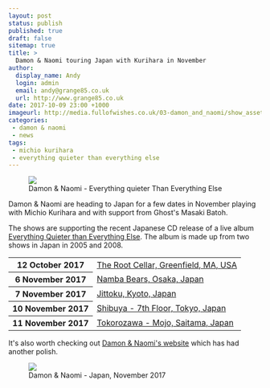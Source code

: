```yaml
---
layout: post
status: publish
published: true
draft: false
sitemap: true
title: >
  Damon & Naomi touring Japan with Kurihara in November
author:
  display_name: Andy
  login: admin
  email: andy@grange85.co.uk
  url: http://www.grange85.co.uk
date: 2017-10-09 23:00 +1000
imageurl: http://media.fullofwishes.co.uk/03-damon_and_naomi/show_assets/2017-11/2017-11-damon-and-naomi-japan.jpg
categories:
 - damon & naomi
 - news
tags:
 - michio kurihara
 - everything quieter than everything else
---
```

<figure class="caption aligncenter"><img src="http://media.fullofwishes.co.uk/03-damon_and_naomi/sleeves/damon-and-naomi-everything-quieter-than-everything-else.jpg" class="img-responsive" /><figcaption>Damon & Naomi - Everything quieter Than Everything Else</figcaption></figure>
<p class="lead">Damon & Naomi are heading to Japan for a few dates in November playing with Michio Kurihara and with support from Ghost's Masaki Batoh.</p>
<p>The shows are supporting the recent Japanese CD release of a live album <a href="http://db.fullofwishes.co.uk/damon-and-naomi/releases/damon-and-naomi-everything-quieter-than-everything-else/">Everything Quieter than Everything Else</a>. The album is made up from two shows in Japan in 2005 and 2008.</p>
<table class="table table-striped">
      <tbody><tr>
        <th class="col-md-4">12 October 2017</th>
        <td class="col-md-8"><a href="http://db.fullofwishes.co.uk/damon-and-naomi/shows/2017/2017-10-12-damon-and-naomi-root-cellar-greenfield-ma-usa/">The Root Cellar, Greenfield, MA, USA</a></td>
      </tr>
      <tr>
        <th class="col-md-4">6 November 2017</th>
        <td class="col-md-8"><a href="http://db.fullofwishes.co.uk/damon-and-naomi/shows/2017/2017-11-06-damon-and-naomi-namba-bears-osaka-japan/">Namba Bears, Osaka, Japan</a></td>
      </tr>
      <tr>
        <th class="col-md-4">7 November 2017</th>
        <td class="col-md-8"><a href="http://db.fullofwishes.co.uk/damon-and-naomi/shows/2017/2017-11-07-damon-and-naomi-jittoku-kyoto-japan/">Jittoku, Kyoto, Japan</a></td>
      </tr>
      <tr>
        <th class="col-md-4">10 November 2017</th>
        <td class="col-md-8"><a href="http://db.fullofwishes.co.uk/damon-and-naomi/shows/2017/2017-11-10-damon-and-naomi-shibuya-7th-floor-tokyo-japan/">Shibuya - 7th Floor, Tokyo, Japan</a></td>
      </tr>
      <tr>
        <th class="col-md-4">11 November 2017</th>
        <td class="col-md-8"><a href="http://db.fullofwishes.co.uk/damon-and-naomi/shows/2017/2017-11-11-damon-and-naomi-tokorozawa-mojo-saitama-japan/">Tokorozawa - Mojo, Saitama, Japan</a></td>
      </tr>
</tbody></table>

<p>It's also worth checking out <a href="http://www.damonandnaomi.com">Damon & Naomi's website</a> which has had another polish.</p>

<figure class="caption aligncenter"><img src="http://media.fullofwishes.co.uk/03-damon_and_naomi/show_assets/2017-11/2017-11-damon-and-naomi-japan.jpg" class="img-responsive" /><figcaption>Damon & Naomi - Japan, November 2017</figcaption></figure>